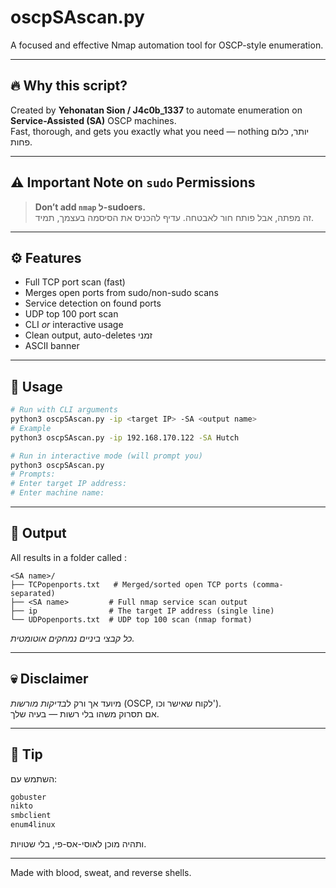 
# oscpSAscan.py

A focused and effective Nmap automation tool for OSCP-style enumeration.

---

## 🔥 Why this script?

Created by **Yehonatan Sion / J4c0b_1337** to automate enumeration on **Service-Assisted (SA)** OSCP machines.  
Fast, thorough, and gets you exactly what you need — nothing יותר, כלום פחות.

---

## ⚠️ Important Note on `sudo` Permissions

> **Don’t add `nmap` ל-sudoers.**  
זה מפתה, אבל פותח חור לאבטחה. עדיף להכניס את הסיסמה בעצמך, תמיד.

---

## ⚙️ Features

- Full TCP port scan (fast)
- Merges open ports from sudo/non-sudo scans
- Service detection on found ports
- UDP top 100 port scan
- CLI *or* interactive usage
- Clean output, auto-deletes זמני
- ASCII banner

---

## 🚀 Usage

```bash
# Run with CLI arguments
python3 oscpSAscan.py -ip <target IP> -SA <output name>
# Example
python3 oscpSAscan.py -ip 192.168.170.122 -SA Hutch

# Run in interactive mode (will prompt you)
python3 oscpSAscan.py
# Prompts:
# Enter target IP address:
# Enter machine name:
```

---

## 📂 Output

All results in a folder called <SA name>:

```text
<SA name>/
├── TCPopenports.txt   # Merged/sorted open TCP ports (comma-separated)
├── <SA name>         # Full nmap service scan output
├── ip                # The target IP address (single line)
└── UDPopenports.txt  # UDP top 100 scan (nmap format)
```
*כל קבצי ביניים נמחקים אוטומטית.*

---

## 💀 Disclaimer

מיועד אך ורק ל*בדיקות מורשות* (OSCP, לקוח שאישר וכו').  
אם תסרוק משהו בלי רשות — בעיה שלך.

---

## 🧠 Tip

השתמש עם:
```bash
gobuster
nikto
smbclient
enum4linux
```
ותהיה מוכן לאוסי-אס-פי, בלי שטויות.

---

Made with blood, sweat, and reverse shells.
